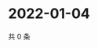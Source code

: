 # 2022-01-04

共 0 条

<!-- BEGIN WEIBO -->
<!-- 最后更新时间 Tue Jan 04 2022 08:33:43 GMT+0800 (China Standard Time) -->

<!-- END WEIBO -->

